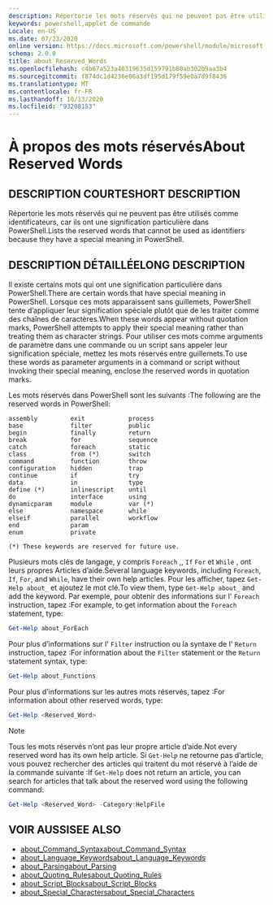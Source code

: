 ```yaml
---
description: Répertorie les mots réservés qui ne peuvent pas être utilisés comme identificateurs, car ils ont une signification particulière dans PowerShell.
keywords: powershell,applet de commande
Locale: en-US
ms.date: 07/23/2020
online version: https://docs.microsoft.com/powershell/module/microsoft.powershell.core/about/about_reserved_words?view=powershell-7&WT.mc_id=ps-gethelp
schema: 2.0.0
title: about_Reserved_Words
ms.openlocfilehash: c4b67a523a40319635d159791b80ab302b9aa3b4
ms.sourcegitcommit: f874dc1d4236e06a3df195d179f59e0a7d9f8436
ms.translationtype: MT
ms.contentlocale: fr-FR
ms.lasthandoff: 10/13/2020
ms.locfileid: "93208153"
---
```

# <a name="about-reserved-words"></a><span data-ttu-id="c770f-104">À propos des mots réservés</span><span class="sxs-lookup"><span data-stu-id="c770f-104">About Reserved Words</span></span>

## <a name="short-description"></a><span data-ttu-id="c770f-105">DESCRIPTION COURTE</span><span class="sxs-lookup"><span data-stu-id="c770f-105">SHORT DESCRIPTION</span></span>
<span data-ttu-id="c770f-106">Répertorie les mots réservés qui ne peuvent pas être utilisés comme identificateurs, car ils ont une signification particulière dans PowerShell.</span><span class="sxs-lookup"><span data-stu-id="c770f-106">Lists the reserved words that cannot be used as identifiers because they have a special meaning in PowerShell.</span></span>

## <a name="long-description"></a><span data-ttu-id="c770f-107">DESCRIPTION DÉTAILLÉE</span><span class="sxs-lookup"><span data-stu-id="c770f-107">LONG DESCRIPTION</span></span>

<span data-ttu-id="c770f-108">Il existe certains mots qui ont une signification particulière dans PowerShell.</span><span class="sxs-lookup"><span data-stu-id="c770f-108">There are certain words that have special meaning in PowerShell.</span></span> <span data-ttu-id="c770f-109">Lorsque ces mots apparaissent sans guillemets, PowerShell tente d’appliquer leur signification spéciale plutôt que de les traiter comme des chaînes de caractères.</span><span class="sxs-lookup"><span data-stu-id="c770f-109">When these words appear without quotation marks, PowerShell attempts to apply their special meaning rather than treating them as character strings.</span></span> <span data-ttu-id="c770f-110">Pour utiliser ces mots comme arguments de paramètre dans une commande ou un script sans appeler leur signification spéciale, mettez les mots réservés entre guillemets.</span><span class="sxs-lookup"><span data-stu-id="c770f-110">To use these words as parameter arguments in a command or script without invoking their special meaning, enclose the reserved words in quotation marks.</span></span>

<span data-ttu-id="c770f-111">Les mots réservés dans PowerShell sont les suivants :</span><span class="sxs-lookup"><span data-stu-id="c770f-111">The following are the reserved words in PowerShell:</span></span>

```
assembly         exit            process
base             filter          public
begin            finally         return
break            for             sequence
catch            foreach         static
class            from (*)        switch
command          function        throw
configuration    hidden          trap
continue         if              try
data             in              type
define (*)       inlinescript    until
do               interface       using
dynamicparam     module          var (*)
else             namespace       while
elseif           parallel        workflow
end              param
enum             private

(*) These keywords are reserved for future use.
```

<span data-ttu-id="c770f-112">Plusieurs mots clés de langage, y compris `Foreach` ,, `If` `For` et `While` , ont leurs propres Articles d’aide.</span><span class="sxs-lookup"><span data-stu-id="c770f-112">Several language keywords, including `Foreach`, `If`, `For`, and `While`, have their own help articles.</span></span> <span data-ttu-id="c770f-113">Pour les afficher, tapez `Get-Help about_` et ajoutez le mot clé.</span><span class="sxs-lookup"><span data-stu-id="c770f-113">To view them, type `Get-Help about_` and add the keyword.</span></span> <span data-ttu-id="c770f-114">Par exemple, pour obtenir des informations sur l' `Foreach` instruction, tapez :</span><span class="sxs-lookup"><span data-stu-id="c770f-114">For example, to get information about the `Foreach` statement, type:</span></span>

```powershell
Get-Help about_ForEach
```

<span data-ttu-id="c770f-115">Pour plus d’informations sur l' `Filter` instruction ou la syntaxe de l' `Return` instruction, tapez :</span><span class="sxs-lookup"><span data-stu-id="c770f-115">For information about the `Filter` statement or the `Return` statement syntax, type:</span></span>

```powershell
Get-Help about_Functions
```

<span data-ttu-id="c770f-116">Pour plus d’informations sur les autres mots réservés, tapez :</span><span class="sxs-lookup"><span data-stu-id="c770f-116">For information about other reserved words, type:</span></span>

```powershell
Get-Help <Reserved_Word>
```

> [!NOTE]
> <span data-ttu-id="c770f-117">Tous les mots réservés n’ont pas leur propre article d’aide.</span><span class="sxs-lookup"><span data-stu-id="c770f-117">Not every reserved word has its own help article.</span></span> <span data-ttu-id="c770f-118">Si `Get-Help` ne retourne pas d’article, vous pouvez rechercher des articles qui traitent du mot réservé à l’aide de la commande suivante :</span><span class="sxs-lookup"><span data-stu-id="c770f-118">If `Get-Help` does not return an article, you can search for articles that talk about the reserved word using the following command:</span></span>
>
> ```powershell
> Get-Help <Reserved_Word> -Category:HelpFile
> ```

## <a name="see-also"></a><span data-ttu-id="c770f-119">VOIR AUSSI</span><span class="sxs-lookup"><span data-stu-id="c770f-119">SEE ALSO</span></span>

- [<span data-ttu-id="c770f-120">about_Command_Syntax</span><span class="sxs-lookup"><span data-stu-id="c770f-120">about_Command_Syntax</span></span>](about_Command_Syntax.md)
- [<span data-ttu-id="c770f-121">about_Language_Keywords</span><span class="sxs-lookup"><span data-stu-id="c770f-121">about_Language_Keywords</span></span>](about_Language_Keywords.md)
- [<span data-ttu-id="c770f-122">about_Parsing</span><span class="sxs-lookup"><span data-stu-id="c770f-122">about_Parsing</span></span>](about_Parsing.md)
- [<span data-ttu-id="c770f-123">about_Quoting_Rules</span><span class="sxs-lookup"><span data-stu-id="c770f-123">about_Quoting_Rules</span></span>](about_Quoting_Rules.md)
- [<span data-ttu-id="c770f-124">about_Script_Blocks</span><span class="sxs-lookup"><span data-stu-id="c770f-124">about_Script_Blocks</span></span>](about_Script_Blocks.md)
- [<span data-ttu-id="c770f-125">about_Special_Characters</span><span class="sxs-lookup"><span data-stu-id="c770f-125">about_Special_Characters</span></span>](about_Special_Characters.md)

